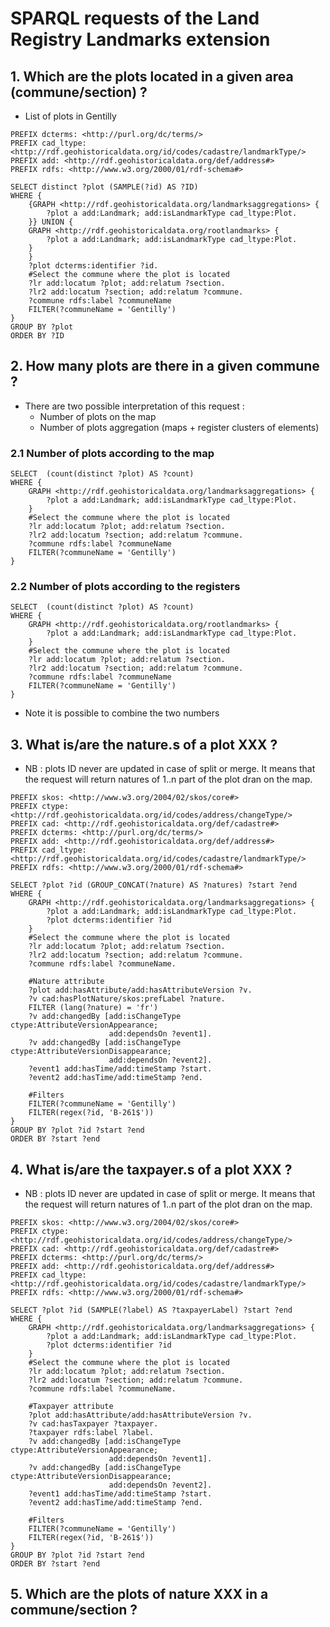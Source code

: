 # SPARQL requests of the Land Registry Landmarks extension

## 1. Which are the plots located in a given area (commune/section) ?
* List of plots in Gentilly
```sparql
PREFIX dcterms: <http://purl.org/dc/terms/>
PREFIX cad_ltype: <http://rdf.geohistoricaldata.org/id/codes/cadastre/landmarkType/>
PREFIX add: <http://rdf.geohistoricaldata.org/def/address#>
PREFIX rdfs: <http://www.w3.org/2000/01/rdf-schema#>

SELECT distinct ?plot (SAMPLE(?id) AS ?ID)
WHERE {
    {GRAPH <http://rdf.geohistoricaldata.org/landmarksaggregations> {
        ?plot a add:Landmark; add:isLandmarkType cad_ltype:Plot.
	}} UNION {
	GRAPH <http://rdf.geohistoricaldata.org/rootlandmarks> {
        ?plot a add:Landmark; add:isLandmarkType cad_ltype:Plot.
    }
	}
    ?plot dcterms:identifier ?id.
    #Select the commune where the plot is located
    ?lr add:locatum ?plot; add:relatum ?section.
    ?lr2 add:locatum ?section; add:relatum ?commune.
    ?commune rdfs:label ?communeName
    FILTER(?communeName = 'Gentilly')
}
GROUP BY ?plot
ORDER BY ?ID
```

## 2. How many plots are there in a given commune ?
* There are two possible interpretation of this request :
    * Number of plots on the map
    * Number of plots aggregation (maps + register clusters of elements)
### 2.1 Number of plots according to the map
```sparql
SELECT  (count(distinct ?plot) AS ?count)
WHERE {
    GRAPH <http://rdf.geohistoricaldata.org/landmarksaggregations> {
        ?plot a add:Landmark; add:isLandmarkType cad_ltype:Plot.
	}
    #Select the commune where the plot is located
    ?lr add:locatum ?plot; add:relatum ?section.
    ?lr2 add:locatum ?section; add:relatum ?commune.
    ?commune rdfs:label ?communeName
    FILTER(?communeName = 'Gentilly')
}
```
### 2.2 Number of plots according to the registers
```sparql
SELECT  (count(distinct ?plot) AS ?count)
WHERE {
	GRAPH <http://rdf.geohistoricaldata.org/rootlandmarks> {
        ?plot a add:Landmark; add:isLandmarkType cad_ltype:Plot.
	}
    #Select the commune where the plot is located
    ?lr add:locatum ?plot; add:relatum ?section.
    ?lr2 add:locatum ?section; add:relatum ?commune.
    ?commune rdfs:label ?communeName
    FILTER(?communeName = 'Gentilly')
}
```
* Note it is possible to combine the two numbers

## 3. What is/are the nature.s of a plot XXX ?
* NB : plots ID never are updated in case of split or merge. It means that the request will return natures of 1..n part of the plot dran on the map.
```sparql
PREFIX skos: <http://www.w3.org/2004/02/skos/core#>
PREFIX ctype: <http://rdf.geohistoricaldata.org/id/codes/address/changeType/>
PREFIX cad: <http://rdf.geohistoricaldata.org/def/cadastre#>
PREFIX dcterms: <http://purl.org/dc/terms/>
PREFIX add: <http://rdf.geohistoricaldata.org/def/address#>
PREFIX cad_ltype: <http://rdf.geohistoricaldata.org/id/codes/cadastre/landmarkType/>
PREFIX rdfs: <http://www.w3.org/2000/01/rdf-schema#>

SELECT ?plot ?id (GROUP_CONCAT(?nature) AS ?natures) ?start ?end
WHERE {
    GRAPH <http://rdf.geohistoricaldata.org/landmarksaggregations> {
        ?plot a add:Landmark; add:isLandmarkType cad_ltype:Plot.
		?plot dcterms:identifier ?id
	}
    #Select the commune where the plot is located
    ?lr add:locatum ?plot; add:relatum ?section.
    ?lr2 add:locatum ?section; add:relatum ?commune.
    ?commune rdfs:label ?communeName.
    
	#Nature attribute
    ?plot add:hasAttribute/add:hasAttributeVersion ?v.
    ?v cad:hasPlotNature/skos:prefLabel ?nature.
    FILTER (lang(?nature) = 'fr')
    ?v add:changedBy [add:isChangeType ctype:AttributeVersionAppearance;
    				  add:dependsOn ?event1].
	?v add:changedBy [add:isChangeType ctype:AttributeVersionDisappearance;
    				  add:dependsOn ?event2].
    ?event1 add:hasTime/add:timeStamp ?start.
    ?event2 add:hasTime/add:timeStamp ?end.

    #Filters
    FILTER(?communeName = 'Gentilly')
    FILTER(regex(?id, 'B-261$')) 
}
GROUP BY ?plot ?id ?start ?end
ORDER BY ?start ?end
```
## 4. What is/are the taxpayer.s of a plot XXX ?
* NB : plots ID never are updated in case of split or merge. It means that the request will return natures of 1..n part of the plot dran on the map.
```sparql
PREFIX skos: <http://www.w3.org/2004/02/skos/core#>
PREFIX ctype: <http://rdf.geohistoricaldata.org/id/codes/address/changeType/>
PREFIX cad: <http://rdf.geohistoricaldata.org/def/cadastre#>
PREFIX dcterms: <http://purl.org/dc/terms/>
PREFIX add: <http://rdf.geohistoricaldata.org/def/address#>
PREFIX cad_ltype: <http://rdf.geohistoricaldata.org/id/codes/cadastre/landmarkType/>
PREFIX rdfs: <http://www.w3.org/2000/01/rdf-schema#>

SELECT ?plot ?id (SAMPLE(?label) AS ?taxpayerLabel) ?start ?end
WHERE {
    GRAPH <http://rdf.geohistoricaldata.org/landmarksaggregations> {
        ?plot a add:Landmark; add:isLandmarkType cad_ltype:Plot.
		?plot dcterms:identifier ?id
	}
    #Select the commune where the plot is located
    ?lr add:locatum ?plot; add:relatum ?section.
    ?lr2 add:locatum ?section; add:relatum ?commune.
    ?commune rdfs:label ?communeName.
    
	#Taxpayer attribute
    ?plot add:hasAttribute/add:hasAttributeVersion ?v.
    ?v cad:hasTaxpayer ?taxpayer.
    ?taxpayer rdfs:label ?label.
    ?v add:changedBy [add:isChangeType ctype:AttributeVersionAppearance;
    				  add:dependsOn ?event1].
	?v add:changedBy [add:isChangeType ctype:AttributeVersionDisappearance;
    				  add:dependsOn ?event2].
    ?event1 add:hasTime/add:timeStamp ?start.
    ?event2 add:hasTime/add:timeStamp ?end.

    #Filters
    FILTER(?communeName = 'Gentilly')
    FILTER(regex(?id, 'B-261$')) 
}
GROUP BY ?plot ?id ?start ?end
ORDER BY ?start ?end
```
## 5. Which are the plots of nature XXX in a commune/section ?